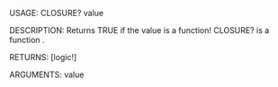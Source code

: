 USAGE:
     CLOSURE? value 

DESCRIPTION:
     Returns TRUE if the value is a function!
     CLOSURE? is a function .

RETURNS: [logic!]

ARGUMENTS:
    value
